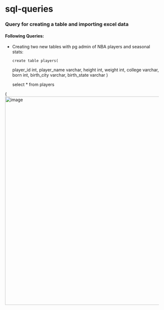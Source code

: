 # sql-queries

### Query for creating a table and importing excel data


####  Following Queries:

- Creating two new tables with pg admin of NBA players and seasonal stats:
  	
  
      create table players(
  player_id int,
  player_name varchar,
  height int,
  weight int,
  college varchar,
  born int,
  birth_city varchar,
  birth_state varchar )

  select * from players

([<img width="683" alt="image" src="https://github.com/Jackelyneg/sql-queries/assets/81592631/128ecaa7-be2c-460d-a522-615b0172a8cf">](https://github.com/Jackelyneg/sql-queries/blob/main/Screenshot%202023-06-16%20144906.jpg)
